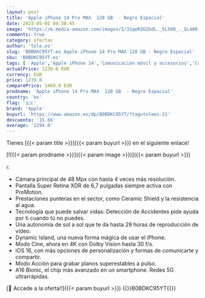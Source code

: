```yaml
---
layout: post
title: 'Apple iPhone 14 Pro MAX  128 GB  - Negro Espacial'
date: 2023-05-02 04:38:45
image: 'https://m.media-amazon.com/images/I/31qeR3U2bdL._SL500_._SL400_.jpg'
comments: true
category: ofertas
author: 'tole.es'
slug: 'B0BDKC95YT-es Apple iPhone 14 Pro MAX 128 GB - Negro Espacial'
sku: 'B0BDKC95YT-es'
tags: [ 'Apple','Apple iPhone 14','Comunicación móvil y accesorios','Custom Stores','Electrónica','Móviles','Móviles y smartphones libres','Self Service','Special Features Stores','apple','iPhone','iphone','partition_000','partition_015','🇪🇸', ]
actualPrice: 1239.0 EUR
currency: EUR
price: 1239.0
comparePrice: 1469.0 EUR
prodname: 'Apple iPhone 14 Pro MAX  128 GB  - Negro Espacial'
country: 'es'
flag: '🇪🇸'
brand: 'Apple'
buyurl: 'https://www.amazon.es/dp/B0BDKC95YT/?tag=tolees-21'
descuento: '15.66'
average: '1294.0'
---
```


Tienes [{{< param title >}}]({{< param buyurl >}}) en el siguiente enlace!

[![{{< param prodname >}}]({{< param image >}})]({{< param buyurl >}})

ℹ️:

- Cámara principal de 48 Mpx con hasta 4 veces más resolución.
- Pantalla Super Retina XDR de 6,7 pulgadas siempre activa con ProMotion.
- Prestaciones punteras en el sector, como Ceramic Shield y la resistencia al agua.
- Tecnología que puede salvar vidas: Detección de Accidentes pide ayuda por ti cuando tú no puedes.
- Una autonomía de sol a sol que te da hasta 29 horas de reproducción de vídeo.
- Dynamic Island, una nueva forma mágica de usar el iPhone.
- Modo Cine, ahora en 4K con Dolby Vision hasta 30 f/s.
- iOS 16, con más opciones de personalización y formas de comunicarte y compartir.
- Modo Acción para grabar planos superestables a pulso.
- A16 Bionic, el chip más avanzado en un smartphone. Redes 5G ultrarrápidas.

[🛒 Accede a la oferta!!]({{< param buyurl >}})
{{<world>}}B0BDKC95YT{{</world>}}
